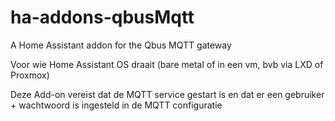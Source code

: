 # ha-addons-qbusMqtt
A Home Assistant addon for the Qbus MQTT gateway

Voor wie Home Assistant OS draait (bare metal of in een vm, bvb via LXD of Proxmox)

Deze Add-on vereist dat de MQTT service gestart is en dat er een gebruiker + wachtwoord is ingesteld in de MQTT configuratie
